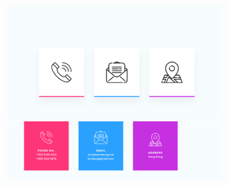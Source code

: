 ![Alt text](contact.png)
![Alt text](contact_effects.png)

<!-- Reference -->

[Contact Info Box Hover Effects using Html & CSS Only]:https://www.youtube.com/watch?v=fs-kz0aCraE
